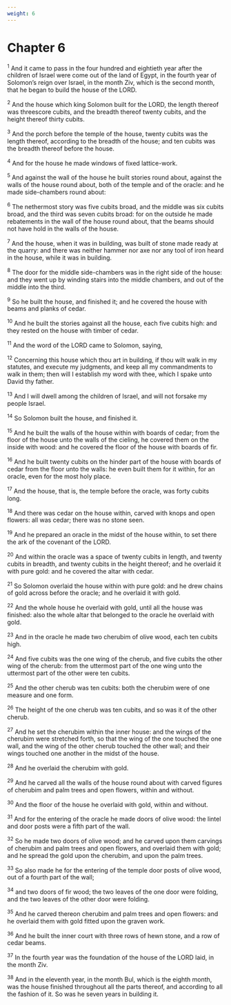 ```yaml
---
weight: 6
---
```


# Chapter 6

<sup>1</sup> And it came to pass in the four hundred and eightieth year after the children of Israel were come out of the land of Egypt, in the fourth year of Solomon’s reign over Israel, in the month Ziv, which is the second month, that he began to build the house of the LORD. 

<sup>2</sup> And the house which king Solomon built for the LORD, the length thereof was threescore cubits, and the breadth thereof twenty cubits, and the height thereof thirty cubits. 

<sup>3</sup> And the porch before the temple of the house, twenty cubits was the length thereof, according to the breadth of the house; and ten cubits was the breadth thereof before the house. 

<sup>4</sup> And for the house he made windows of fixed lattice-work. 

<sup>5</sup> And against the wall of the house he built stories round about, against the walls of the house round about, both of the temple and of the oracle: and he made side-chambers round about: 

<sup>6</sup> The nethermost story was five cubits broad, and the middle was six cubits broad, and the third was seven cubits broad: for on the outside he made rebatements in the wall of the house round about, that the beams should not have hold in the walls of the house. 

<sup>7</sup> And the house, when it was in building, was built of stone made ready at the quarry: and there was neither hammer nor axe nor any tool of iron heard in the house, while it was in building. 

<sup>8</sup> The door for the middle side-chambers was in the right side of the house: and they went up by winding stairs into the middle chambers, and out of the middle into the third. 

<sup>9</sup> So he built the house, and finished it; and he covered the house with beams and planks of cedar. 

<sup>10</sup> And he built the stories against all the house, each five cubits high: and they rested on the house with timber of cedar. 

<sup>11</sup> And the word of the LORD came to Solomon, saying, 

<sup>12</sup> Concerning this house which thou art in building, if thou wilt walk in my statutes, and execute my judgments, and keep all my commandments to walk in them; then will I establish my word with thee, which I spake unto David thy father. 

<sup>13</sup> And I will dwell among the children of Israel, and will not forsake my people Israel. 

<sup>14</sup> So Solomon built the house, and finished it. 

<sup>15</sup> And he built the walls of the house within with boards of cedar; from the floor of the house unto the walls of the cieling, he covered them on the inside with wood: and he covered the floor of the house with boards of fir. 

<sup>16</sup> And he built twenty cubits on the hinder part of the house with boards of cedar from the floor unto the walls: he even built them for it within, for an oracle, even for the most holy place. 

<sup>17</sup> And the house, that is, the temple before the oracle, was forty cubits long. 

<sup>18</sup> And there was cedar on the house within, carved with knops and open flowers: all was cedar; there was no stone seen. 

<sup>19</sup> And he prepared an oracle in the midst of the house within, to set there the ark of the covenant of the LORD. 

<sup>20</sup> And within the oracle was a space of twenty cubits in length, and twenty cubits in breadth, and twenty cubits in the height thereof; and he overlaid it with pure gold: and he covered the altar with cedar. 

<sup>21</sup> So Solomon overlaid the house within with pure gold: and he drew chains of gold across before the oracle; and he overlaid it with gold. 

<sup>22</sup> And the whole house he overlaid with gold, until all the house was finished: also the whole altar that belonged to the oracle he overlaid with gold. 

<sup>23</sup> And in the oracle he made two cherubim of olive wood, each ten cubits high. 

<sup>24</sup> And five cubits was the one wing of the cherub, and five cubits the other wing of the cherub: from the uttermost part of the one wing unto the uttermost part of the other were ten cubits. 

<sup>25</sup> And the other cherub was ten cubits: both the cherubim were of one measure and one form. 

<sup>26</sup> The height of the one cherub was ten cubits, and so was it of the other cherub. 

<sup>27</sup> And he set the cherubim within the inner house: and the wings of the cherubim were stretched forth, so that the wing of the one touched the one wall, and the wing of the other cherub touched the other wall; and their wings touched one another in the midst of the house. 

<sup>28</sup> And he overlaid the cherubim with gold. 

<sup>29</sup> And he carved all the walls of the house round about with carved figures of cherubim and palm trees and open flowers, within and without. 

<sup>30</sup> And the floor of the house he overlaid with gold, within and without. 

<sup>31</sup> And for the entering of the oracle he made doors of olive wood: the lintel and door posts were a fifth part of the wall. 

<sup>32</sup> So he made two doors of olive wood; and he carved upon them carvings of cherubim and palm trees and open flowers, and overlaid them with gold; and he spread the gold upon the cherubim, and upon the palm trees. 

<sup>33</sup> So also made he for the entering of the temple door posts of olive wood, out of a fourth part of the wall; 

<sup>34</sup> and two doors of fir wood; the two leaves of the one door were folding, and the two leaves of the other door were folding. 

<sup>35</sup> And he carved thereon cherubim and palm trees and open flowers: and he overlaid them with gold fitted upon the graven work. 

<sup>36</sup> And he built the inner court with three rows of hewn stone, and a row of cedar beams. 

<sup>37</sup> In the fourth year was the foundation of the house of the LORD laid, in the month Ziv. 

<sup>38</sup> And in the eleventh year, in the month Bul, which is the eighth month, was the house finished throughout all the parts thereof, and according to all the fashion of it. So was he seven years in building it. 


